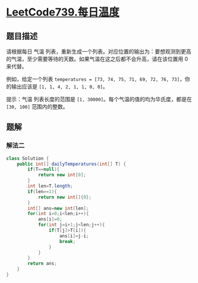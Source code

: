 # [LeetCode739.每日温度](https://leetcode-cn.com/problems/daily-temperatures/)
## 题目描述
请根据每日 气温 列表，重新生成一个列表。对应位置的输出为：要想观测到更高的气温，至少需要等待的天数。如果气温在这之后都不会升高，请在该位置用 0 来代替。

例如，给定一个列表 `temperatures = [73, 74, 75, 71, 69, 72, 76, 73]`，你的输出应该是 `[1, 1, 4, 2, 1, 1, 0, 0]`。

提示：气温 列表长度的范围是 `[1, 30000]`。每个气温的值的均为华氏度，都是在 `[30, 100]` 范围内的整数。

## 题解
### 解法二
```java
class Solution {
    public int[] dailyTemperatures(int[] T) {
        if(T==null){
            return new int[0];
        }
        int len=T.length;
        if(len==1){
            return new int[]{0};
        }
        int[] ans=new int[len];
        for(int i=0;i<len;i++){
            ans[i]=0;
            for(int j=i+1;j<len;j++){
                if(T[j]>T[i]){
                    ans[i]=j-i;
                    break;
                }
            }
        }
        return ans;
    }
}
```